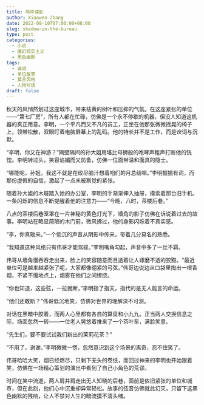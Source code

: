 ```yaml
---
title: 局中谍影
author: Xiaowen Zhang
date: 2022-08-10T07:00:00+08:00
slug: shadow-in-the-bureau
type: post
categories:
  - 小说
  - 魔幻现实主义
  - 黑色幽默
tags:
  - 谍战
  - 单位故事
  - 莫言风格
  - 人物对话
draft: false
---
```


秋天的风悄然划过这座城市，带来枯黄的树叶和压抑的气氛。在这座紧张的单位——“第七厂房”，所有人都在忙碌，仿佛是一个永不停歇的机器，但没人知道这机器的真正用意。李明，一个平凡而又不凡的员工，正坐在他那张微微摇晃的椅子上，领带松散，双眼盯着电脑屏幕上的乱码。他的特长并不是工作，而是谀词与沉默。

“李明，你又在神游？”隔壁隔间的孙大姐用堪比母狮般的咆哮声粗声打断他的恍惚。李明转过头，笑容谄媚而又防备，仿佛一位面带温和面具的隐士。

“哪能呢，孙姐，我这不就是在绞尽脑汁想着咱们的月总结嘛。”李明振振有词，而那份虚假的自信，激起了一点未被察觉的紧张。

随着孙大姐的木屐踏入她的办公室，李明的手渐渐伸入抽屉，摸索着那台旧手机。一条闪烁的信息不断提醒着他的注意力——“今晚，八时，茶楼后巷。”

八点的茶楼后巷笼罩在一片神秘的黄色灯光下，墙角的影子仿佛在诉说着过去的故事。李明站在略显简陋的木门前，微风拂过，他的身影闪烁着不真实感。

“李，你真敢来。”一个低沉的声音从阴影中传来，带着几分莫名的熟悉。

“我知道这种风格只有伟哥才能驾驭。”李明嘴角勾起，声音中多了一丝不羁。

伟哥从墙角慢吞吞走出来，脸上的笑容随意而且透着让人琢磨不透的狡黠。“最近单位可是越来越紧张了呢，大家都像绷紧的弓弦。”伟哥边说边从口袋里掏出一根香烟，不紧不慢地点上，烟雾在他们之间缭绕。

“你也知道，这些弦，一拉就断，”李明指了指天，指代的是无人能言的命运。

“他们还敢断？”伟哥低沉地笑，仿佛对世界的理解深不可测。

对话在黑暗中胶着，而两人心里都有各自的算盘和小九九。正当两人交换信息之际，场面忽然一转——一位老人晃悠着推来了一个茶叶车，满脸笑意。

“先生们，要不要试试我们新出的茉莉花茶？”

“不用了，谢谢。”李明微微一愣，忽然意识到这个场景的离奇，忍不住笑了。

伟哥哈哈大笑，烟已经燃尽，只剩下无头的卷纸，而回过神来的李明也开始跟着笑，仿佛在一场精心策划的演出中看到了自己小角色的荒谬。

时间在笑中流逝，两人肩并肩走出无人知晓的后巷，面前是依旧紧张的单位和城市，但在此刻，他们心中沉重却异常轻松。故事的弦音仿佛就此幻灭，只留下这黑色幽默的残响，让人不禁对人生的暗流摸不清头绪。